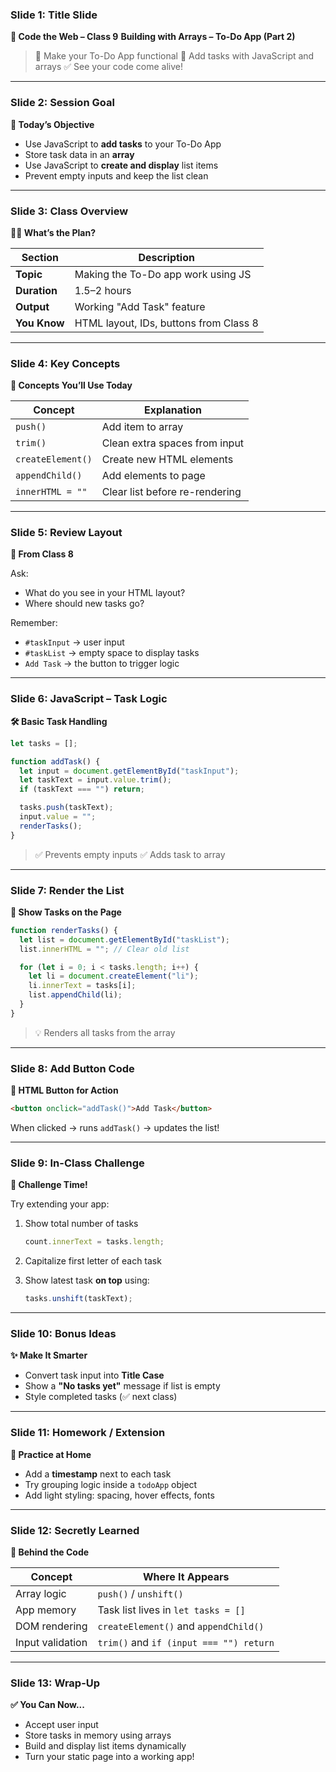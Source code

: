 ### **Slide 1: Title Slide**

**🏫 Code the Web – Class 9**
**Building with Arrays – To-Do App (Part 2)**

> 🎯 Make your To-Do App functional
> 🧠 Add tasks with JavaScript and arrays
> ✅ See your code come alive!

---

### **Slide 2: Session Goal**

**🎯 Today’s Objective**

* Use JavaScript to **add tasks** to your To-Do App
* Store task data in an **array**
* Use JavaScript to **create and display** list items
* Prevent empty inputs and keep the list clean

---

### **Slide 3: Class Overview**

**🧑‍🏫 What’s the Plan?**

| Section      | Description                            |
| ------------ | -------------------------------------- |
| **Topic**    | Making the To-Do app work using JS     |
| **Duration** | 1.5–2 hours                            |
| **Output**   | Working "Add Task" feature             |
| **You Know** | HTML layout, IDs, buttons from Class 8 |

---

### **Slide 4: Key Concepts**

**📖 Concepts You’ll Use Today**

| Concept           | Explanation                    |
| ----------------- | ------------------------------ |
| `push()`          | Add item to array              |
| `trim()`          | Clean extra spaces from input  |
| `createElement()` | Create new HTML elements       |
| `appendChild()`   | Add elements to page           |
| `innerHTML = ""`  | Clear list before re-rendering |

---

### **Slide 5: Review Layout**

**🔁 From Class 8**

Ask:

* What do you see in your HTML layout?
* Where should new tasks go?

Remember:

* `#taskInput` → user input
* `#taskList` → empty space to display tasks
* `Add Task` → the button to trigger logic

---

### **Slide 6: JavaScript – Task Logic**

**🛠️ Basic Task Handling**

```js
let tasks = [];

function addTask() {
  let input = document.getElementById("taskInput");
  let taskText = input.value.trim();
  if (taskText === "") return;

  tasks.push(taskText);
  input.value = "";
  renderTasks();
}
```

> ✅ Prevents empty inputs
> ✅ Adds task to array

---

### **Slide 7: Render the List**

**🔁 Show Tasks on the Page**

```js
function renderTasks() {
  let list = document.getElementById("taskList");
  list.innerHTML = ""; // Clear old list

  for (let i = 0; i < tasks.length; i++) {
    let li = document.createElement("li");
    li.innerText = tasks[i];
    list.appendChild(li);
  }
}
```

> 💡 Renders all tasks from the array

---

### **Slide 8: Add Button Code**

**🔘 HTML Button for Action**

```html
<button onclick="addTask()">Add Task</button>
```

When clicked → runs `addTask()` → updates the list!

---

### **Slide 9: In-Class Challenge**

**🧪 Challenge Time!**

Try extending your app:

1. Show total number of tasks

   ```js
   count.innerText = tasks.length;
   ```
2. Capitalize first letter of each task
3. Show latest task **on top** using:

   ```js
   tasks.unshift(taskText);
   ```

---

### **Slide 10: Bonus Ideas**

**✨ Make It Smarter**

* Convert task input into **Title Case**
* Show a **"No tasks yet"** message if list is empty
* Style completed tasks (✅ next class)

---

### **Slide 11: Homework / Extension**

**📝 Practice at Home**

* Add a **timestamp** next to each task
* Try grouping logic inside a `todoApp` object
* Add light styling: spacing, hover effects, fonts

---

### **Slide 12: Secretly Learned**

**🧠 Behind the Code**

| Concept          | Where It Appears                        |
| ---------------- | --------------------------------------- |
| Array logic      | `push()` / `unshift()`                  |
| App memory       | Task list lives in `let tasks = []`     |
| DOM rendering    | `createElement()` and `appendChild()`   |
| Input validation | `trim()` and `if (input === "") return` |

---

### **Slide 13: Wrap-Up**

**✅ You Can Now\...**

* Accept user input
* Store tasks in memory using arrays
* Build and display list items dynamically
* Turn your static page into a working app!